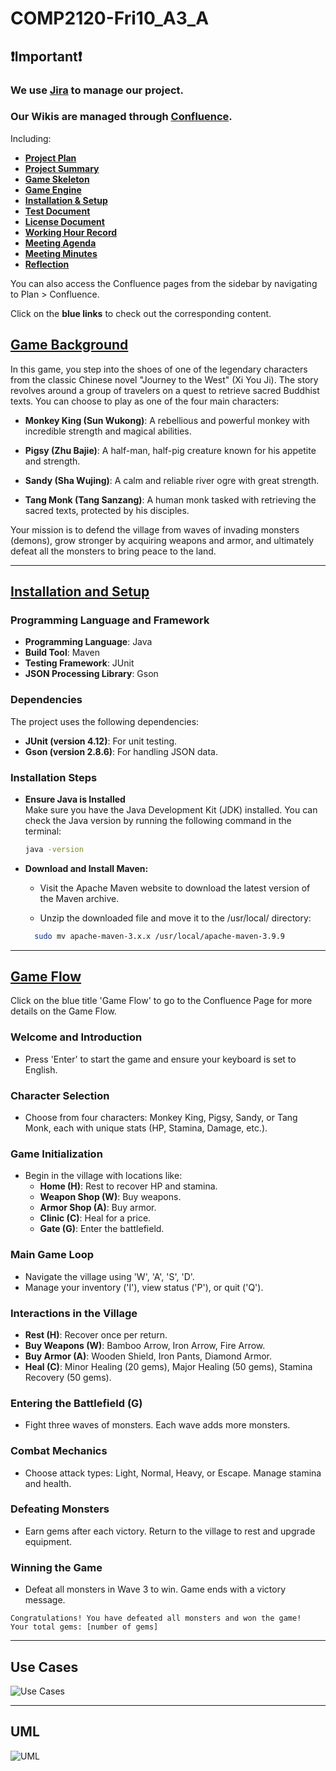 # COMP2120-Fri10_A3_A


## ❗️Important❗️

### We use [Jira](https://comp2120-fri-a3-a.atlassian.net/jira/software/projects/SCRUM/boards/1?atlOrigin=eyJpIjoiMjg3NjBkNjNmY2M5NGNiODllMjQwMmY4MTY3N2QwNDAiLCJwIjoiaiJ9) to manage our project.

### Our Wikis are managed through [Confluence](https://comp2120-fri-a3-a.atlassian.net/wiki/spaces/SD/overview).

Including:

- **[Project Plan](https://comp2120-fri-a3-a.atlassian.net/wiki/x/C4AF)**
- **[Project Summary](https://comp2120-fri-a3-a.atlassian.net/wiki/x/MgCK)**
- **[Game Skeleton](https://comp2120-fri-a3-a.atlassian.net/wiki/x/QoAl)**
- **[Game Engine](https://comp2120-fri-a3-a.atlassian.net/wiki/x/loCK)**
- **[Installation & Setup](https://comp2120-fri-a3-a.atlassian.net/wiki/x/AoB_/)**
- **[Test Document](https://comp2120-fri-a3-a.atlassian.net/wiki/x/AQCL)**
- **[License Document](https://comp2120-fri-a3-a.atlassian.net/wiki/x/AoCL)**
- **[Working Hour Record](https://comp2120-fri-a3-a.atlassian.net/wiki/x/AQBV)**
- **[Meeting Agenda](https://comp2120-fri-a3-a.atlassian.net/wiki/x/AYAg)**
- **[Meeting Minutes](https://comp2120-fri-a3-a.atlassian.net/wiki/x/AwAq)**
- **[Reflection](https://comp2120-fri-a3-a.atlassian.net/wiki/x/mwCM)**

You can also access the Confluence pages from the sidebar by navigating to Plan > Confluence. 

Click on the **blue links** to check out the corresponding content.


## [Game Background](https://comp2120-fri-a3-a.atlassian.net/wiki/spaces/SD/pages/edit-v2/9044018#Game-Background)

In this game, you step into the shoes of one of the legendary characters from the classic Chinese novel "Journey to the West" (Xi You Ji). The story revolves around a group of travelers on a quest to retrieve sacred Buddhist texts. You can choose to play as one of the four main characters:

* **Monkey King (Sun Wukong)**: A rebellious and powerful monkey with incredible strength and magical abilities.

* **Pigsy (Zhu Bajie)**: A half-man, half-pig creature known for his appetite and strength.

* **Sandy (Sha Wujing)**: A calm and reliable river ogre with great strength.

* **Tang Monk (Tang Sanzang)**: A human monk tasked with retrieving the sacred texts, protected by his disciples.

Your mission is to defend the village from waves of invading monsters (demons), grow stronger by acquiring weapons and armor, and ultimately defeat all the monsters to bring peace to the land.

---

## [Installation and Setup](https://comp2120-fri-a3-a.atlassian.net/wiki/x/AoB_/)

### Programming Language and Framework
- **Programming Language**: Java
- **Build Tool**: Maven
- **Testing Framework**: JUnit
- **JSON Processing Library**: Gson

### Dependencies
The project uses the following dependencies:
- **JUnit (version 4.12)**: For unit testing.
- **Gson (version 2.8.6)**: For handling JSON data.

### Installation Steps

* **Ensure Java is Installed**  
   Make sure you have the Java Development Kit (JDK) installed. You can check the Java version by running the following command in the terminal:
   ```bash
   java -version
* **Download and Install Maven:**

    - Visit the Apache Maven website to download the latest version of the Maven archive.
    
    - Unzip the downloaded file and move it to the /usr/local/ directory:
  ```bash
    sudo mv apache-maven-3.x.x /usr/local/apache-maven-3.9.9

---

## [Game Flow](https://comp2120-fri-a3-a.atlassian.net/wiki/spaces/SD/pages/edit-v2/9044018#Game-Flow)

Click on the blue title 'Game Flow' to go to the Confluence Page for more details on the Game Flow.

### Welcome and Introduction
- Press 'Enter' to start the game and ensure your keyboard is set to English.

### Character Selection
- Choose from four characters: Monkey King, Pigsy, Sandy, or Tang Monk, each with unique stats (HP, Stamina, Damage, etc.).

### Game Initialization
- Begin in the village with locations like:
    - **Home (H)**: Rest to recover HP and stamina.
    - **Weapon Shop (W)**: Buy weapons.
    - **Armor Shop (A)**: Buy armor.
    - **Clinic (C)**: Heal for a price.
    - **Gate (G)**: Enter the battlefield.

### Main Game Loop
- Navigate the village using 'W', 'A', 'S', 'D'.
- Manage your inventory ('I'), view status ('P'), or quit ('Q').

### Interactions in the Village
- **Rest (H)**: Recover once per return.
- **Buy Weapons (W)**: Bamboo Arrow, Iron Arrow, Fire Arrow.
- **Buy Armor (A)**: Wooden Shield, Iron Pants, Diamond Armor.
- **Heal (C)**: Minor Healing (20 gems), Major Healing (50 gems), Stamina Recovery (50 gems).

### Entering the Battlefield (G)
- Fight three waves of monsters. Each wave adds more monsters.

### Combat Mechanics
- Choose attack types: Light, Normal, Heavy, or Escape. Manage stamina and health.

### Defeating Monsters
- Earn gems after each victory. Return to the village to rest and upgrade equipment.

### Winning the Game
- Defeat all monsters in Wave 3 to win. Game ends with a victory message.

```text
Congratulations! You have defeated all monsters and won the game!
Your total gems: [number of gems]
```

---
## Use Cases
![Use Cases](use_cases.png)

---
## UML
![UML](uml.png)


